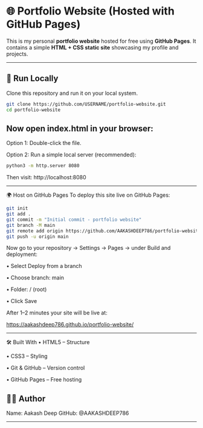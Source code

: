 # 🌐 Portfolio Website (Hosted with GitHub Pages)

This is my personal **portfolio website** hosted for free using **GitHub Pages**. It contains a simple **HTML + CSS static site** showcasing my profile and projects.

---

## 🚀 Run Locally
Clone this repository and run it on your local system.

```bash
git clone https://github.com/USERNAME/portfolio-website.git
cd portfolio-website
```

## Now open index.html in your browser:

Option 1: Double-click the file.

Option 2: Run a simple local server (recommended):

```bash
python3 -m http.server 8080
```
Then visit: http://localhost:8080

---

🌍 Host on GitHub Pages
To deploy this site live on GitHub Pages:

```bash
git init
git add .
git commit -m "Initial commit - portfolio website"
git branch -M main
git remote add origin https://github.com/AAKASHDEEP786/portfolio-website.git
git push -u origin main
```

Now go to your repository → Settings → Pages → under Build and deployment:

• Select Deploy from a branch

• Choose branch: main

• Folder: / (root)

• Click Save

After 1–2 minutes your site will be live at:

https://aakashdeep786.github.io/portfolio-website/

---

🛠️ Built With
• HTML5 – Structure

• CSS3 – Styling

• Git & GitHub – Version control

• GitHub Pages – Free hosting



## 👨‍💻 Author
Name: Aakash Deep
GitHub: @AAKASHDEEP786

---
